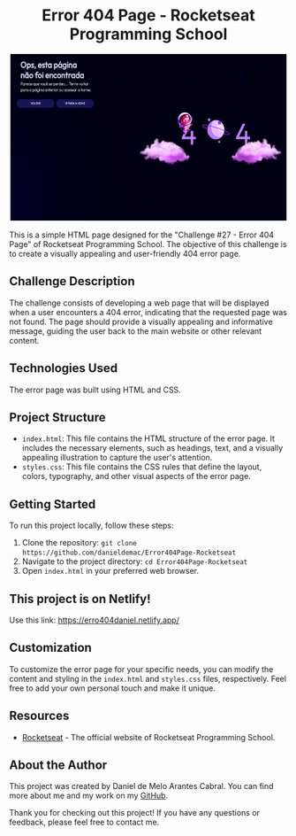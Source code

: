 <h1 align="center">Error 404 Page - Rocketseat Programming School</h1>
<p align="center">
  <img width="500" height="301" src="images/erro_boy.png" alt="Partículas">
</p>

This is a simple HTML page designed for the "Challenge #27 - Error 404 Page" of Rocketseat Programming School. The objective of this challenge is to create a visually
appealing and user-friendly 404 error page.

## Challenge Description

The challenge consists of developing a web page that will be displayed when a user encounters a 404 error, indicating that the requested page was not found. The page should provide a visually appealing and informative message, guiding the user back to the main website or other relevant content.

## Technologies Used

The error page was built using HTML and CSS.

## Project Structure

- `index.html`: This file contains the HTML structure of the error page. It includes the necessary elements, such as headings, text, and a visually appealing illustration to capture the user's attention.
- `styles.css`: This file contains the CSS rules that define the layout, colors, typography, and other visual aspects of the error page.

## Getting Started

To run this project locally, follow these steps:

1. Clone the repository: `git clone https://github.com/danieldemac/Error404Page-Rocketseat`
2. Navigate to the project directory: `cd Error404Page-Rocketseat`
3. Open `index.html` in your preferred web browser.

## This project is on Netlify!

Use this link: https://erro404daniel.netlify.app/

## Customization

To customize the error page for your specific needs, you can modify the content and styling in the `index.html` and `styles.css` files, respectively. Feel free to add your own personal touch and make it unique.

## Resources

- [Rocketseat](https://rocketseat.com.br/) - The official website of Rocketseat Programming School.

## About the Author

This project was created by Daniel de Melo Arantes Cabral. You can find more about me and my work on my [GitHub](https://github.com/danieldemac).

Thank you for checking out this project! If you have any questions or feedback, please feel free to contact me.
